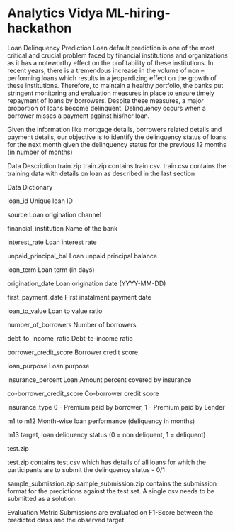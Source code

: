 # Analytics Vidya ML-hiring-hackathon

Loan Delinquency Prediction Loan default prediction is one of the most critical and crucial problem faced by financial institutions and organizations as it has a noteworthy effect on the profitability of these institutions. In recent years, there is a tremendous increase in the volume of non – performing loans which results in a jeopardizing effect on the growth of these institutions. Therefore, to maintain a healthy portfolio, the banks put stringent monitoring and evaluation measures in place to ensure timely repayment of loans by borrowers. Despite these measures, a major proportion of loans become delinquent. Delinquency occurs when a borrower misses a payment against his/her loan.

Given the information like mortgage details, borrowers related details and payment details, our objective is to identify the delinquency status of loans for the next month given the delinquency status for the previous 12 months (in number of months)

Data Description train.zip train.zip contains train.csv. train.csv contains the training data with details on loan as described in the last section

Data Dictionary

loan_id Unique loan ID

source Loan origination channel

financial_institution Name of the bank

interest_rate Loan interest rate

unpaid_principal_bal Loan unpaid principal balance

loan_term Loan term (in days)

origination_date Loan origination date (YYYY-MM-DD)

first_payment_date First instalment payment date

loan_to_value Loan to value ratio

number_of_borrowers Number of borrowers

debt_to_income_ratio Debt-to-income ratio

borrower_credit_score Borrower credit score

loan_purpose Loan purpose

insurance_percent Loan Amount percent covered by insurance

co-borrower_credit_score Co-borrower credit score

insurance_type 0 - Premium paid by borrower, 1 - Premium paid by Lender

m1 to m12 Month-wise loan performance (deliquency in months)

m13 target, loan deliquency status (0 = non deliquent, 1 = deliquent)

test.zip

test.zip contains test.csv which has details of all loans for which the participants are to submit the delinquency status - 0/1

sample_submission.zip
sample_submission.zip contains the submission format for the predictions against the test set. A single csv needs to be submitted as a solution.

Evaluation Metric
Submissions are evaluated on F1-Score between the predicted class and the observed target.
